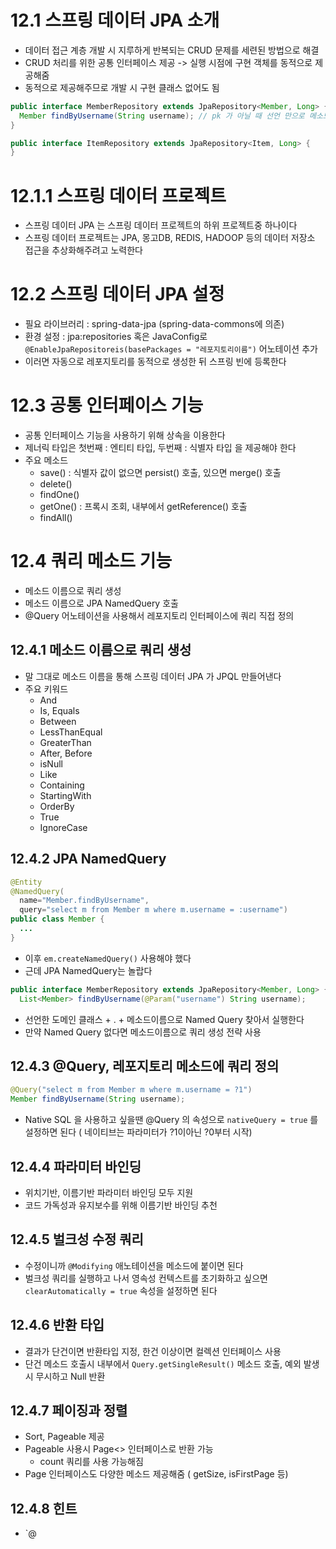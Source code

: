 # 12.1 스프링 데이터 JPA 소개

- 데이터 접근 계층 개발 시 지루하게 반복되는 CRUD 문제를 세련된 방법으로 해결
- CRUD 처리를 위한 공통 인터페이스 제공 -> 실행 시점에 구현 객체를 동적으로 제공해줌
- 동적으로 제공해주므로 개발 시 구현 클래스 없어도 됨
```java
public interface MemberRepository extends JpaRepository<Member, Long> {
  Member findByUsername(String username); // pk 가 아닐 때 선언 만으로 메소드 이름을 통해 JPQL 메소드 뚝딱
}

public interface ItemRepository extends JpaRepository<Item, Long> {
}
```
# 12.1.1 스프링 데이터 프로젝트
- 스프링 데이터 JPA 는 스프링 데이터 프로젝트의 하위 프로젝트중 하나이다
- 스프링 데이터 프로젝트는 JPA, 몽고DB, REDIS, HADOOP 등의 데이터 저장소 접근을 추상화해주려고 노력한다

# 12.2 스프링 데이터 JPA 설정

- 필요 라이브러리 : spring-data-jpa (spring-data-commons에 의존)
- 환경 설정 : jpa:repositories 혹은 JavaConfig로 `@EnableJpaRepositoreis(basePackages = "레포지토리이름")` 어노테이션 추가
- 이러면 자동으로 레포지토리를 동적으로 생성한 뒤 스프링 빈에 등록한다

# 12.3 공통 인터페이스 기능

- 공통 인터페이스 기능을 사용하기 위해 상속을 이용한다
- 제너릭 타입은 첫번째 : 엔티티 타입, 두번째 : 식별자 타입 을 제공해야 한다
- 주요 메소드
  - save() : 식별자 값이 없으면 persist() 호출, 있으면 merge() 호출
  - delete()
  - findOne()
  - getOne() : 프록시 조회, 내부에서 getReference() 호출
  - findAll() 

# 12.4 쿼리 메소드 기능
- 메소드 이름으로 쿼리 생성
- 메소드 이름으로 JPA NamedQuery 호출
- @Query 어노테이션을 사용해서 레포지토리 인터페이스에 쿼리 직접 정의

## 12.4.1 메소드 이름으로 쿼리 생성
- 말 그대로 메소드 이름을 통해 스프링 데이터 JPA 가 JPQL 만들어낸다
- 주요 키워드
  - And
  - Is, Equals
  - Between
  - LessThanEqual
  - GreaterThan
  - After, Before
  - isNull
  - Like
  - Containing
  - StartingWith
  - OrderBy
  - True
  - IgnoreCase

## 12.4.2 JPA NamedQuery
```java
@Entity
@NamedQuery(
  name="Member.findByUsername",
  query="select m from Member m where m.username = :username")
public class Member {
  ...
}
```
- 이후 `em.createNamedQuery()` 사용해야 했다
- 근데 JPA NamedQuery는 놀랍다
```java
public interface MemberRepository extends JpaRepository<Member, Long> {
  List<Member> findByUsername(@Param("username") String username);
```
- 선언한 도메인 클래스 + . + 메소드이름으로 Named Query 찾아서 실행한다
- 만약 Named Query 없다면 메소드이름으로 쿼리 생성 전략 사용

## 12.4.3 @Query, 레포지토리 메소드에 쿼리 정의
```java
@Query("select m from Member m where m.username = ?1")
Member findByUsername(String username);
```
- Native SQL 을 사용하고 싶을땐 @Query 의 속성으로 `nativeQuery = true` 를 설정하면 된다 ( 네이티브는 파라미터가 ?1이아닌 ?0부터 시작)

## 12.4.4 파라미터 바인딩
- 위치기반, 이름기반 파라미터 바인딩 모두 지원
- 코드 가독성과 유지보수를 위해 이름기반 바인딩 추천

## 12.4.5 벌크성 수정 쿼리
- 수정이니까 `@Modifying` 애노테이션을 메소드에 붙이면 된다
- 벌크성 쿼리를 실행하고 나서 영속성 컨텍스트를 초기화하고 싶으면 `clearAutomatically = true` 속성을 설정하면 된다

## 12.4.6 반환 타입
- 결과가 단건이면 반환타입 지정, 한건 이상이면 컬렉션 인터페이스 사용
- 단건 메소드 호출시 내부에서 `Query.getSingleResult()` 메소드 호출, 예외 발생시 무시하고 Null 반환

## 12.4.7 페이징과 정렬
- Sort, Pageable 제공
- Pageable 사용시 Page<> 인터페이스로 반환 가능
  - count 쿼리를 사용 가능해짐 
- Page 인터페이스도 다양한 메소드 제공해줌 ( getSize, isFirstPage 등)

## 12.4.8 힌트
- `@
